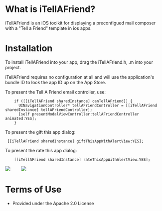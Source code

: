 What is iTellAFriend?
==============================

iTellAFriend is an iOS toolkit for displaying a preconfigued mail composer with a "Tell a Friend" template in ios apps.

Installation
==============================
To install iTellAFriend into your app, drag the iTellAFriend.h, .m into your project. 

iTellAFriend requires no configuration at all and will use the application's bundle ID to look the app ID up on the App Store.


To present the Tell A Friend email controller, use:

```
    if ([[iTellAFriend sharedInstance] canTellAFriend]) {
      UINavigationController* tellAFriendController = [[iTellAFriend sharedInstance] tellAFriendController];
      [self presentModalViewController:tellAFriendController animated:YES];
    }
```


To present the gift this app dialog:

```
 [[iTellAFriend sharedInstance] giftThisAppWithAlertView:YES];
```

To present the rate this app dialog:

```
    [[iTellAFriend sharedInstance] rateThisAppWithAlertView:YES];
```


![](https://github.com/aporat/iTellAFriend/raw/master/screenshots/iphone-1.png) 
&nbsp;&nbsp;&nbsp;
&nbsp;&nbsp;&nbsp;
![](https://github.com/aporat/iTellAFriend/raw/master/screenshots/ipad-1.png) 


Terms of Use
==============================

- Provided under the Apache 2.0 License
